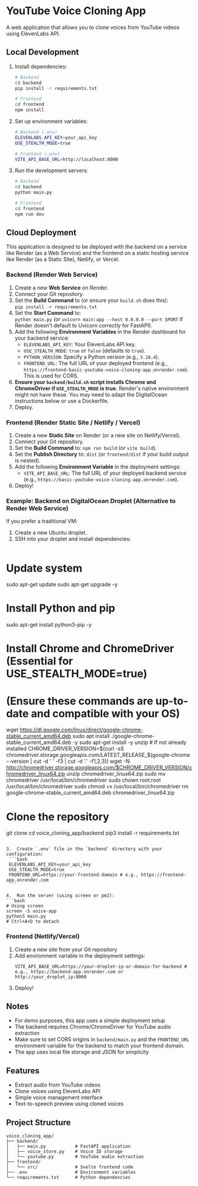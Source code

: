 # YouTube Voice Cloning App

A web application that allows you to clone voices from YouTube videos using ElevenLabs API.

## Local Development

1. Install dependencies:
   ```bash
   # Backend
   cd backend
   pip install -r requirements.txt

   # Frontend
   cd frontend
   npm install
   ```

2. Set up environment variables:
   ```bash
   # Backend (.env)
   ELEVENLABS_API_KEY=your_api_key
   USE_STEALTH_MODE=true

   # Frontend (.env)
   VITE_API_BASE_URL=http://localhost:8000
   ```

3. Run the development servers:
   ```bash
   # Backend
   cd backend
   python main.py

   # Frontend
   cd frontend
   npm run dev
   ```

## Cloud Deployment

This application is designed to be deployed with the backend on a service like Render (as a Web Service) and the frontend on a static hosting service like Render (as a Static Site), Netlify, or Vercel.

### Backend (Render Web Service)

1.  Create a new **Web Service** on Render.
2.  Connect your Git repository.
3.  Set the **Build Command** to (or ensure your `build.sh` does this):\
    `pip install -r requirements.txt`
4.  Set the **Start Command** to:\
    `python main.py` (or `uvicorn main:app --host 0.0.0.0 --port $PORT` if Render doesn't default to Uvicorn correctly for FastAPI).
5.  Add the following **Environment Variables** in the Render dashboard for your backend service:
    *   `ELEVENLABS_API_KEY`: Your ElevenLabs API key.
    *   `USE_STEALTH_MODE`: `true` or `false` (defaults to `true`).
    *   `PYTHON_VERSION`: Specify a Python version (e.g., `3.10.4`).
    *   `FRONTEND_URL`: The full URL of your deployed frontend (e.g., `https://frontend-basic-youtube-voice-cloning-app.onrender.com`). This is used for CORS.
6.  **Ensure your `backend/build.sh` script installs Chrome and ChromeDriver if `USE_STEALTH_MODE` is true.** Render's native environment might not have these. You may need to adapt the DigitalOcean instructions below or use a Dockerfile.
7.  Deploy.

### Frontend (Render Static Site / Netlify / Vercel)

1.  Create a new **Static Site** on Render (or a new site on Netlify/Vercel).
2.  Connect your Git repository.
3.  Set the **Build Command** to: `npm run build` (or `vite build`).
4.  Set the **Publish Directory** to: `dist` (or `frontend/dist` if your build output is nested).
5.  Add the following **Environment Variable** in the deployment settings:
    *   `VITE_API_BASE_URL`: The full URL of your deployed backend service (e.g., `https://basic-youtube-voice-cloning-app.onrender.com`).
6.  Deploy!

### Example: Backend on DigitalOcean Droplet (Alternative to Render Web Service)

If you prefer a traditional VM:

1.  Create a new Ubuntu droplet.
2.  SSH into your droplet and install dependencies:
    ```bash
   # Update system
   sudo apt-get update
   sudo apt-get upgrade -y

   # Install Python and pip
   sudo apt-get install python3-pip -y

   # Install Chrome and ChromeDriver (Essential for USE_STEALTH_MODE=true)
   # (Ensure these commands are up-to-date and compatible with your OS)
   wget https://dl.google.com/linux/direct/google-chrome-stable_current_amd64.deb
   sudo apt install ./google-chrome-stable_current_amd64.deb -y
   sudo apt-get install -y unzip # If not already installed
   CHROME_DRIVER_VERSION=$(curl -sS chromedriver.storage.googleapis.com/LATEST_RELEASE_$(google-chrome --version | cut -d ' ' -f3 | cut -d '.' -f1,2,3))
   wget -N http://chromedriver.storage.googleapis.com/$CHROME_DRIVER_VERSION/chromedriver_linux64.zip
   unzip chromedriver_linux64.zip
   sudo mv chromedriver /usr/local/bin/chromedriver
   sudo chown root:root /usr/local/bin/chromedriver
   sudo chmod +x /usr/local/bin/chromedriver
   rm google-chrome-stable_current_amd64.deb chromedriver_linux64.zip
   # Clone the repository
   git clone <your-repo-url>
   cd voice_cloning_app/backend
   pip3 install -r requirements.txt
   ```

3.  Create `.env` file in the `backend` directory with your configuration:
    ```bash
    ELEVENLABS_API_KEY=your_api_key
    USE_STEALTH_MODE=true
    FRONTEND_URL=https://your-frontend-domain # e.g., https://frontend-app.onrender.com
    ```

4.  Run the server (using screen or pm2):
   ```bash
   # Using screen
   screen -S voice-app
   python3 main.py
   # Ctrl+A+D to detach
   ```

### Frontend (Netlify/Vercel)

1. Create a new site from your Git repository
2. Add environment variable in the deployment settings:
   ```
   VITE_API_BASE_URL=https://your-droplet-ip-or-domain-for-backend # e.g., https://backend-app.onrender.com or http://your_droplet_ip:8000
   ```
3. Deploy!

## Notes

- For demo purposes, this app uses a simple deployment setup
- The backend requires Chrome/ChromeDriver for YouTube audio extraction
- Make sure to set CORS origins in `backend/main.py` and the `FRONTEND_URL` environment variable for the backend to match your frontend domain.
- The app uses local file storage and JSON for simplicity

## Features
- Extract audio from YouTube videos
- Clone voices using ElevenLabs API
- Simple voice management interface
- Text-to-speech preview using cloned voices

## Project Structure
```
voice_cloning_app/
├── backend/
│   ├── main.py           # FastAPI application
│   ├── voice_store.py    # Voice ID storage
│   └── youtube.py        # YouTube audio extraction
├── frontend/
│   └── src/              # Svelte frontend code
├── .env                  # Environment variables
└── requirements.txt      # Python dependencies
``` 